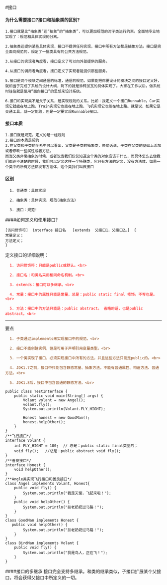 #接口


#### 为什么需要接口?接口和抽象类的区别?

    1.接口就是比“抽象类”还“抽象”的“抽象类”，可以更加规范的对子类进行约束。全面地专业地实现了：规范和具体实现的分离。

    2.抽象类还提供某些具体实现，接口不提供任何实现，接口中所有方法都是抽象方法。接口是完全面向规范的，规定了一批类具有的公共方法规范。

    3.从接口的实现者角度看，接口定义了可以向外部提供的服务。

    4.从接口的调用者角度看，接口定义了实现者能提供那些服务。

    5.接口是两个模块之间通信的标准，通信的规范。如果能把你要设计的模块之间的接口定义好，就相当于完成了系统的设计大纲，剩下的就是添砖加瓦的具体实现了。大家在工作以后，做系统时往往就是使用“面向接口”的思想来设计系统。

    6.接口和实现类不是父子关系，是实现规则的关系。比如：我定义一个接口Runnable，Car实现它就能在地上跑，Train实现它也能在地上跑，飞机实现它也能在地上跑。就是说，如果它是交通工具，就一定能跑，但是一定要实现Runnable接口。

#### 接口本质
     
    1.接口就是规范，定义的是一组规则
    2.接口的本质是契约
    3.在父类和子类的关系中可以看出，父类是子类的抽象类，换句话说，子类在父类的基础上添加或者修改一些属性或者方法。
    而当父类非常抽象的时候，或者说当我们仅仅知道这个类的对象应该干什么，而具体怎么去做我们都还不清楚的时候，我们可以定义这样一个特殊类，它只有方法的定义，没有方法体，如果一个类中的所有方法都没有方法体，这个类我们叫做接口
    

#### 区别

      1. 普通类：具体实现

      2. 抽象类：具体实现，规范(抽象方法)

      3. 接口：规范!

####如何定义和使用接口?
``` 
[访问修饰符]  interface 接口名   [extends  父接口1，父接口2…]  {
常量定义；  
方法定义；
}
```

定义接口的详细说明：
<font color=red>

      1. 访问修饰符：只能是public或默认。<br>

      2. 接口名：和类名采用相同命名机制。<br>

      3. extends：接口可以多继承。<br>

      4. 常量：接口中的属性只能是常量，总是：public static final 修饰。不写也是。<br>

      5. 方法：接口中的方法只能是：public abstract。 省略的话，也是public abstract。<br>
</font>

____


要点
<font color=#8B4513>

      1. 子类通过implements来实现接口中的规范。<br>

      2. 接口不能创建实例，但是可用于声明引用变量类型。<br>

      3. 一个类实现了接口，必须实现接口中所有的方法，并且这些方法只能是public的。<br>

      4. JDK1.7之前，接口中只能包含静态常量、抽象方法，不能有普通属性、构造方法、普通方法。<br>

      5. JDK1.8后，接口中包含普通的静态方法。<br>
</font>


``` 
public class TestInterface {
    public static void main(String[] args) {
        Volant volant = new Angel();
        volant.fly();
        System.out.println(Volant.FLY_HIGHT);
         
        Honest honest = new GoodMan();
        honest.helpOther();
    }
}
/**飞行接口*/
interface Volant { 
    int FLY_HIGHT = 100;  // 总是：public static final类型的；
    void fly();   //总是：public abstract void fly();
}
/**善良接口*/
interface Honest { 
    void helpOther();
}
/**Angle类实现飞行接口和善良接口*/
class Angel implements Volant, Honest{
    public void fly() {
        System.out.println("我是天使，飞起来啦！");
    }
    public void helpOther() {
        System.out.println("扶老奶奶过马路！");
    }
}
class GoodMan implements Honest {
   public void helpOther() {
        System.out.println("扶老奶奶过马路！");
    }  
}
class BirdMan implements Volant {
    public void fly() {
        System.out.println("我是鸟人，正在飞！");
    }
}
```


####接口的多继承
     接口完全支持多继承。和类的继承类似，子接口扩展某个父接口，将会获得父接口中所定义的一切。
        

